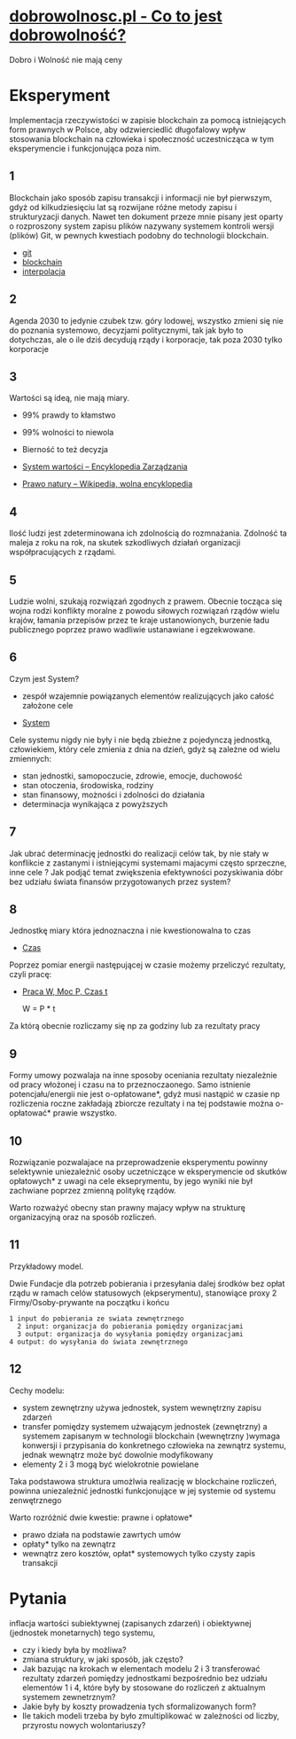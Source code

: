 # [dobrowolnosc.pl - Co to jest dobrowolność?](https://www.dobrowolnosc.pl/)

Dobro i Wolność nie mają ceny

# Eksperyment
Implementacja rzeczywistości w zapisie blockchain za pomocą istniejących form prawnych w Polsce, aby odzwierciedlić długofalowy wpływ stosowania blockchain na człowieka i społeczność uczestnicząca w tym eksperymencie i funkcjonująca poza nim.

## 1
Blockchain jako sposób zapisu transakcji i informacji nie był pierwszym, gdyż od kilkudziesięciu lat są rozwijane różne metody zapisu i strukturyzacji danych.
Nawet ten dokument przeze mnie pisany jest oparty o rozproszony system zapisu plików nazywany systemem kontroli wersji (plików) Git, w pewnych kwestiach podobny do technologii blockchain.

+ [git](https://pl.wikipedia.org/wiki/Git_(oprogramowanie))
+ [blockchain](https://pl.wikipedia.org/wiki/Blockchain)
+ [interpolacja](https://pl.wikipedia.org/wiki/Interpolacja_(matematyka))

## 2
Agenda 2030 to jedynie czubek tzw. góry lodowej, wszystko zmieni się nie do poznania systemowo, decyzjami politycznymi, tak jak było to dotychczas, ale o ile dziś decydują rządy i korporacje, tak poza 2030 tylko korporacje


## 3

Wartości są ideą, nie mają miary. 
+ 99% prawdy to kłamstwo
+ 99% wolności to niewola
+ Bierność to też decyzja


+ [System wartości – Encyklopedia Zarządzania](https://mfiles.pl/pl/index.php/System_warto%C5%9Bci)
+ [Prawo natury – Wikipedia, wolna encyklopedia](https://pl.wikipedia.org/wiki/Prawo_natury)


## 4

Ilość ludzi jest zdeterminowana ich zdolnością do rozmnażania.
Zdolność ta maleja z roku na rok, na skutek szkodliwych działań organizacji współpracujących z rządami.


## 5

Ludzie wolni, szukają rozwiązań zgodnych z prawem.
Obecnie tocząca się wojna rodzi konflikty moralne z powodu siłowych rozwiązań rządów wielu krajów, łamania przepisów przez te kraje ustanowionych,
burzenie ładu publicznego poprzez prawo wadliwie ustanawiane i egzekwowane.

## 6

Czym jest System?
- zespół wzajemnie powiązanych elementów realizujących jako całość założone cele

+ [System](https://pl.wikipedia.org/wiki/System)

Cele systemu nigdy nie były i nie będą zbieżne z pojedynczą jednostką, człowiekiem, który cele zmienia z dnia na dzień, gdyż są zależne od wielu zmiennych:
+ stan jednostki, samopoczucie, zdrowie, emocje, duchowość
+ stan otoczenia, środowiska, rodziny
+ stan finansowy, możności i zdolności do działania
+ determinacja wynikająca z powyższych

## 7

Jak ubrać determinację jednostki do realizacji celów tak, by nie stały w konflikcie z zastanymi i istniejącymi systemami majacymi często sprzeczne, inne cele ?
Jak podjąć temat zwiększenia efektywności pozyskiwania dóbr bez udziału świata finansów przygotowanych przez system?

## 8

Jednostkę miary która jednoznaczna i nie kwestionowalna to czas

+ [Czas](https://pl.wikipedia.org/wiki/Czas)

Poprzez pomiar  energii następującej w czasie możemy przeliczyć rezultaty, czyli pracę:

+ [Praca W, Moc P, Czas t](https://pl.wikipedia.org/wiki/Moc)

    W = P * t

Za którą obecnie rozliczamy się np za godziny lub za rezultaty pracy

## 9 

Formy umowy pozwalaja na inne sposoby oceniania rezultaty niezależnie od pracy włożonej i czasu na to przeznoczaonego.
Samo istnienie potencjału/energii nie jest o-opłatowane*, gdyż musi nastąpić w czasie
np rozliczenia roczne zakładają zbiorcze rezultaty i na tej podstawie można o-opłatować* prawie wszystko.


## 10

Rozwiązanie pozwalajace na przeprowadzenie eksperymentu powinny selektywnie uniezależnić osoby uczetniczące w eksperymencie od skutków opłatowych* z uwagi na cele ekseprymentu, by jego wyniki nie był zachwiane poprzez zmienną politykę rządów.

Warto rozważyć obecny stan prawny majacy wpływ na strukturę organizacyjną oraz na sposób rozliczeń.

## 11
Przykładowy model.

Dwie Fundacje dla potrzeb pobierania i przesyłania dalej środków bez opłat rządu w ramach celów statusowych (ekpserymentu), stanowiące proxy
2 Firmy/Osoby-prywante na początku i końcu 

    1 input do pobierania ze swiata zewnętrznego
      2 input: organizacja do pobierania pomiędzy organizacjami
      3 output: organizacja do wysyłania pomiędzy organizacjami
    4 output: do wysyłania do świata zewnętrznego

## 12
Cechy modelu:

+ system zewnętrzny używa jednostek, system wewnętrzny zapisu zdarzeń
+ transfer pomiędzy systemem użwającym jednostek (zewnętrzny) a systemem zapisanym w technologii blockchain (wewnętrzny )wymaga konwersji i przypisania do konkretnego człowieka na zewnątrz systemu, jednak wewnątrz może być dowolnie modyfikowany
+ elementy 2 i 3 mogą być wielokrotnie powielane

Taka podstawowa struktura umożlwia realizację w blockchaine rozliczeń, powinna uniezależnić jednostki funkcjonujące w jej systemie od systemu zenwętrznego

Warto rozróżnić dwie kwestie: prawne i opłatowe*
+ prawo działa na podstawie zawrtych umów
+ opłaty* tylko na zewnątrz
+ wewnątrz zero kosztów, opłat* systemowych tylko czysty zapis transakcji

# Pytania

inflacja wartości subiektywnej (zapisanych zdarzeń) i obiektywnej (jednostek monetarnych) tego systemu,
+ czy i kiedy była by możliwa?
+ zmiana struktury, w jaki sposób, jak często?
+ Jak bazując na krokach w elementach modelu 2 i 3 transferować rezultaty zdarzeń pomiędzy jednostkami bezpośrednio bez udziału elementów 1 i 4, które były by stosowane do rozliczeń z aktualnym systemem zewnetrznym?
+ Jakie były by koszty prowadzenia tych sformalizowanych form?
+ Ile takich modeli trzeba by było zmultiplikować w zależności od liczby, przyrostu nowych wolontariuszy?




